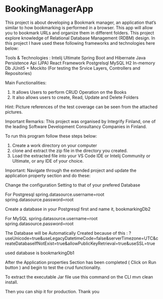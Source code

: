 # BookingManagerApp

This project is about developing a Bookmark manager, an application that’s similar to how bookmarking is performed in a browser. This app will allow you to bookmark URLs and organize them in different folders.
This project explore knowledge of Relational Database Management (RDBM) design. In this project I have used these following frameworks and technologies here below:

Tools & Technologies :
Intelij Ultimate
Spring Boot and Hibernate
Java Persistence Api (JPA)
React Framework
Postgrelsql
MySQL
H2 In-memory Db
JUnit5 + Mockito (For testing the Srvice Layers, Controllers and Repositories)

Main Functionalities: 
1. It allows Users to perform CRUD Operation on the Books
2. It also allows users to create, Read, Update and Delete Folders

Hint: Picture references of the test coverage can be seen from the attached pictures.

Important Remarks: This project was organised by Integrify Finland, one of the leading Software Development Consultancy Companies in Finland.

To run this program follow these steps below:
1. Create a work directory on your computer
2. clone and extract the zip file in the directory you created.
3. Load the extracted file into your VS Code IDE or Intelij Community or Ultimate, or any IDE of your choice.

Important: Navigate through the extended project and update the application property section and do these:

Change the configuration Setting to that of your prefered Database

For Postgresql
spring.datasource.username=root
spring.datasource.password=root

Create a database in your Postgresql first and name it, bookmarkingDb2

For MySQL
spring.datasource.username=root
spring.datasource.password=root

The Database will be Automatically Created because of this :
?useUnicode=true&useLegacyDatetimeCode=false&serverTimezone\=UTC&createDatabaseIfNotExist=true&allowPublicKeyRetrieval=true&useSSL=true

used database is bookmarkingDb1

After the Application properties Section has been completed ( Click on Run button ) and begin to test the crud functionality.

To extract the executable Jar file use this command on the CLI 
mvn clean install. 

Then you can ship it for production. Thank you 



